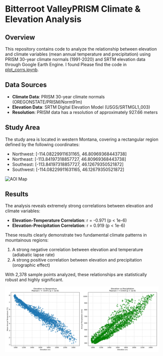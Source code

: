 # Bitterroot ValleyPRISM Climate & Elevation Analysis

## Overview

This repository contains code to analyze the relationship between elevation and climate variables (mean annual temperature and precipitation) using PRISM 30-year climate normals (1991-2020) and SRTM elevation data through Google Earth Engine. I found Please find the code in [plot_corrs.ipynb](https://github.com/mosscoder/prism-corrs/blob/main/plot_corrs.ipynb).

## Data Sources

- **Climate Data**: PRISM 30-year climate normals (OREGONSTATE/PRISM/Norm91m)
- **Elevation Data**: SRTM Digital Elevation Model (USGS/SRTMGL1_003)
- **Resolution**: PRISM data has a resolution of approximately 927.66 meters

## Study Area

The study area is located in western Montana, covering a rectangular region defined by the following coordinates:
- Northwest: [-114.08229911631165, 46.80969368443738]
- Northeast: [-113.84197318857727, 46.80969368443738]
- Southeast: [-113.84197318857727, 46.12679350521872]
- Southwest: [-114.08229911631165, 46.12679350521872]

![AOI Map](aoi_map.png)

## Results

The analysis reveals extremely strong correlations between elevation and climate variables:

- **Elevation-Temperature Correlation**: r = -0.971 (p < 1e-6)
- **Elevation-Precipitation Correlation**: r = 0.919 (p < 1e-6)

These results clearly demonstrate two fundamental climate patterns in mountainous regions:
1. A strong negative correlation between elevation and temperature (adiabatic lapse rate)
2. A strong positive correlation between elevation and precipitation (orographic effect)

With 2,378 sample points analyzed, these relationships are statistically robust and highly significant.

![Elevation vs Temperature](https://github.com/mosscoder/prism-corrs/blob/main/elevation_climate_correlations.png)